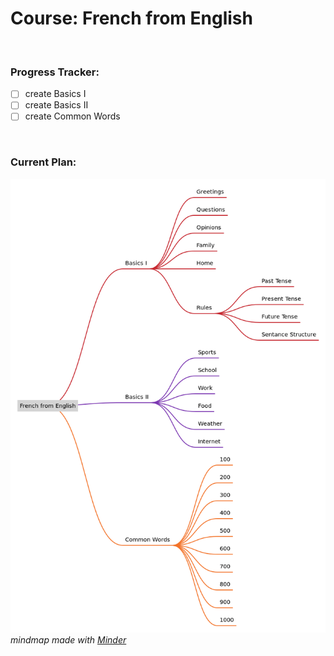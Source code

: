 # Course: French from English
<br>

### Progress Tracker:
- [ ] create Basics I
- [ ] create Basics II
- [ ] create Common Words
<br>

### Current Plan:
![Course Mindmap](https://raw.githubusercontent.com/nathancoooper/LibreLingo-FR-from-EN/main/assets/mindmap.png
 "Course Mindmap")
 *mindmap made with [Minder](https://github.com/phase1geo/Minder/)*
